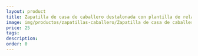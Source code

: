 ```yaml
---
layout: product
title: Zapatilla de casa de caballero destalonada con plantilla de relax estampado cuadros
image: img/productos/zapatillas-caballero/Zapatilla de casa de caballero destalonada con plantilla de relax estampado cuadros=25.webp
price: 25
tags: 
description: 
order: 0
---
```

